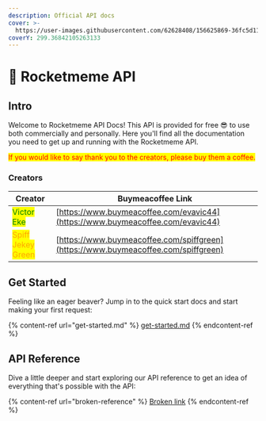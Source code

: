 ```yaml
---
description: Official API docs
cover: >-
  https://user-images.githubusercontent.com/62628408/156625869-36fc5d11-ed4b-45bb-85d8-4d601c19505e.png
coverY: 299.36842105263133
---
```


# 🚀 Rocketmeme API

## Intro

Welcome to Rocketmeme API Docs! This API is provided for free 😎 to use both commercially and personally. Here you'll find all the documentation you need to get up and running with the Rocketmeme API.&#x20;

<mark style="color:red;">If you would like to say thank you to the creators, please buy them a coffee.</mark>&#x20;

### Creators

| Creator                                              | Buymeacoffee Link                                                                  |
| ---------------------------------------------------- | ---------------------------------------------------------------------------------- |
| <mark style="color:green;">Victor Eke</mark>         | [https://www.buymeacoffee.com/evavic44](https://www.buymeacoffee.com/evavic44)     |
| <mark style="color:orange;">Spiff Jekey Green</mark> | [https://www.buymeacoffee.com/spiffgreen](https://www.buymeacoffee.com/spiffgreen) |

## Get Started

Feeling like an eager beaver? Jump in to the quick start docs and start making your first request:

{% content-ref url="get-started.md" %}
[get-started.md](get-started.md)
{% endcontent-ref %}

## API Reference

Dive a little deeper and start exploring our API reference to get an idea of everything that's possible with the API:

{% content-ref url="broken-reference" %}
[Broken link](broken-reference)
{% endcontent-ref %}
